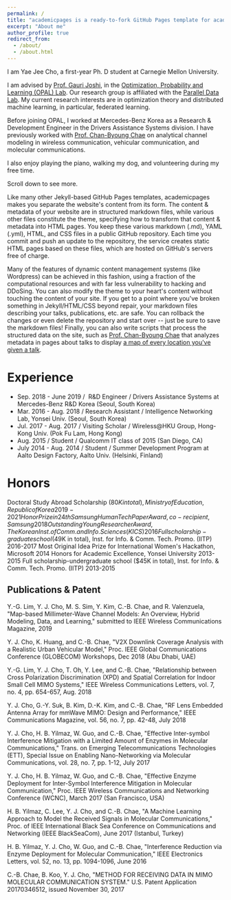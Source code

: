 ```yaml
---
permalink: /
title: "academicpages is a ready-to-fork GitHub Pages template for academic personal websites"
excerpt: "About me"
author_profile: true
redirect_from: 
  - /about/
  - /about.html
---
```



I am Yae Jee Cho, a first-year Ph. D student at Carnegie Mellon University.

I am advised by [Prof. Gauri Joshi](http://www.andrew.cmu.edu/user/gaurij/home.html), in the [Optimization, Probability and Learning (OPAL) Lab](http://www.andrew.cmu.edu/user/gaurij/Group.html). Our research group is affiliated with the [Parallel Data Lab](https://www.pdl.cmu.edu/index.shtml). My current research interests are in optimization theory and distributed machine learning, in particular, federated learning.

Before joining OPAL, I worked at Mercedes-Benz Korea as a Research & Development Engineer in the Drivers Assistance Systems division. I have previously worked with [Prof. Chan-Byoung Chae](http://cbchae.yonsei.ac.kr/) on analytical channel modeling in wireless communication, vehicular communication, and molecular communications.

I also enjoy playing the piano, walking my dog, and volunteering during my free time.


Scroll down to see more.

Like many other Jekyll-based GitHub Pages templates, academicpages makes you separate the website's content from its form. The content & metadata of your website are in structured markdown files, while various other files constitute the theme, specifying how to transform that content & metadata into HTML pages. You keep these various markdown (.md), YAML (.yml), HTML, and CSS files in a public GitHub repository. Each time you commit and push an update to the repository, the  service creates static HTML pages based on these files, which are hosted on GitHub's servers free of charge.

Many of the features of dynamic content management systems (like Wordpress) can be achieved in this fashion, using a fraction of the computational resources and with far less vulnerability to hacking and DDoSing. You can also modify the theme to your heart's content without touching the content of your site. If you get to a point where you've broken something in Jekyll/HTML/CSS beyond repair, your markdown files describing your talks, publications, etc. are safe. You can rollback the changes or even delete the repository and start over -- just be sure to save the markdown files! Finally, you can also write scripts that process the structured data on the site, such as [Prof. Chan-Byoung Chae](http://cbchae.yonsei.ac.kr/) that analyzes metadata in pages about talks to display [a map of every location you've given a talk](https://academicpages.github.io/talkmap.html).

Experience
======
- Sep. 2018 - June 2019 /  R&D Engineer / Drivers Assistance Systems at Mercedes-Benz R&D Korea (Seoul, South Korea)
- Mar. 2016 - Aug. 2018 / Research Assistant / Intelligence Networking Lab, Yonsei Univ. (Seoul, South Korea)
- Jul. 2017 - Aug. 2017 / Visiting Scholar / Wireless@HKU Group, Hong-Kong Univ. (Pok Fu Lam, Hong Kong)
- Aug. 2015 / Student / Qualcomm IT class of 2015 (San Diego, CA)
- July 2014 - Aug. 2014 / Student / Summer Development Program at Aalto Design Factory, Aalto Univ. (Helsinki, Finland)

Honors
======
Doctoral Study Abroad Scholarship ($80K in total), Ministry of Education, Republic of Korea 2019-2021
Honor Prize in 24th Samsung Human Tech Paper Award, co-recipient, Samsung 2018
Outstanding Young Researcher Award, The Korean Inst. of Comm. and Info. Sciences (KICS) 2016
Full scholarship-graduate school ($49K in total), Inst. for Info. & Comm. Tech. Promo. (IITP) 2016-2017
Most Original Idea Prize for International Women's Hackathon, Microsoft 2014
Honors for Academic Excellence, Yonsei University 2013-2015
Full scholarship-undergraduate school ($45K in total), Inst. for Info. & Comm. Tech. Promo. (IITP) 2013-2015

Publications & Patent
------
Y.-G. Lim, Y. J. Cho, M. S. Sim, Y. Kim, C.-B. Chae, and R. Valenzuela, "Map-based Millimeter-Wave Channel Models: An Overview, Hybrid Modeling, Data, and Learning," submitted to IEEE Wireless Communications Magazine, 2019 

Y. J. Cho, K. Huang, and C.-B. Chae, "V2X Downlink Coverage Analysis with a Realistic Urban Vehicular Model," Proc. IEEE Global Communications Conference (GLOBECOM) Workshops, Dec 2018 (Abu Dhabi, UAE) 

Y.-G. Lim, Y. J. Cho, T. Oh, Y. Lee, and C.-B. Chae, "Relationship between Cross Polarization Discrimination (XPD) and Spatial Correlation for Indoor Small Cell MIMO Systems," IEEE Wireless Communications Letters, vol. 7, no. 4, pp. 654-657, Aug. 2018 

Y. J. Cho, G.-Y. Suk, B. Kim, D.-K. Kim, and C.-B. Chae, "RF Lens Embedded Antenna Array for mmWave MIMO: Design and Performance," IEEE Communications Magazine, vol. 56, no. 7, pp. 42-48, July 2018 

Y. J. Cho, H. B. Yilmaz, W. Guo, and C.-B. Chae, "Effective Inter-symbol Interference Mitigation with a Limited Amount of Enzymes in Molecular Communications," Trans. on Emerging Telecommunications Technologies (ETT), Special Issue on Enabling Nano-Networking via Molecular Communications, vol. 28, no. 7, pp. 1-12, July 2017 

Y. J. Cho, H. B. Yilmaz, W. Guo, and C.-B. Chae, "Effective Enzyme Deployment for Inter-Symbol Interference Mitigation in Molecular Communication," Proc. IEEE Wireless Communications and Networking Conference (WCNC), March 2017 (San Francisco, USA) 

H. B. Yilmaz, C. Lee, Y. J. Cho, and C.-B. Chae, "A Machine Learning Approach to Model the Received Signals in Molecular Communications," Proc. of IEEE International Black Sea Conference on Communications and Networking (IEEE BlackSeaCom), June 2017 (Istanbul, Turkey) 

H. B. Yilmaz, Y. J. Cho, W. Guo, and C.-B. Chae, "Interference Reduction via Enzyme Deployment for Molecular Communication," IEEE Electronics Letters, vol. 52, no. 13, pp. 1094-1096, June 2016 

C.-B. Chae, B. Koo, Y. J. Cho, "METHOD FOR RECEIVING DATA IN MIMO MOLECULAR COMMUNICATION SYSTEM." U.S. Patent Application 20170346512, issued November 30, 2017

